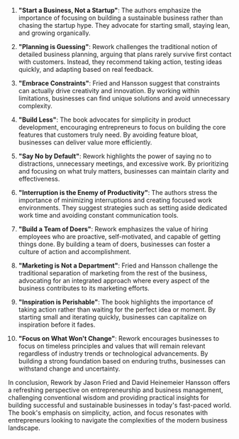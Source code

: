 1. **"Start a Business, Not a Startup"**: The authors emphasize the importance of focusing on building a sustainable business rather than chasing the startup hype. They advocate for starting small, staying lean, and growing organically.

2. **"Planning is Guessing"**: Rework challenges the traditional notion of detailed business planning, arguing that plans rarely survive first contact with customers. Instead, they recommend taking action, testing ideas quickly, and adapting based on real feedback.

3. **"Embrace Constraints"**: Fried and Hansson suggest that constraints can actually drive creativity and innovation. By working within limitations, businesses can find unique solutions and avoid unnecessary complexity.

4. **"Build Less"**: The book advocates for simplicity in product development, encouraging entrepreneurs to focus on building the core features that customers truly need. By avoiding feature bloat, businesses can deliver value more efficiently.

5. **"Say No by Default"**: Rework highlights the power of saying no to distractions, unnecessary meetings, and excessive work. By prioritizing and focusing on what truly matters, businesses can maintain clarity and effectiveness.

6. **"Interruption is the Enemy of Productivity"**: The authors stress the importance of minimizing interruptions and creating focused work environments. They suggest strategies such as setting aside dedicated work time and avoiding constant communication tools.

7. **"Build a Team of Doers"**: Rework emphasizes the value of hiring employees who are proactive, self-motivated, and capable of getting things done. By building a team of doers, businesses can foster a culture of action and accomplishment.

8. **"Marketing is Not a Department"**: Fried and Hansson challenge the traditional separation of marketing from the rest of the business, advocating for an integrated approach where every aspect of the business contributes to its marketing efforts.

9. **"Inspiration is Perishable"**: The book highlights the importance of taking action rather than waiting for the perfect idea or moment. By starting small and iterating quickly, businesses can capitalize on inspiration before it fades.

10. **"Focus on What Won't Change"**: Rework encourages businesses to focus on timeless principles and values that will remain relevant regardless of industry trends or technological advancements. By building a strong foundation based on enduring truths, businesses can withstand change and uncertainty.

In conclusion, Rework by Jason Fried and David Heinemeier Hansson offers a refreshing perspective on entrepreneurship and business management, challenging conventional wisdom and providing practical insights for building successful and sustainable businesses in today's fast-paced world. The book's emphasis on simplicity, action, and focus resonates with entrepreneurs looking to navigate the complexities of the modern business landscape.